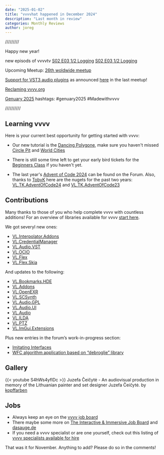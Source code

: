 ```yaml
---
date: "2025-01-02"
title: "vvvvhat happened in December 2024"
description: "Last month in review"
categories: Monthly Reviews
author: joreg
---
```



/////////

Happy new year!

new episods of vvvvtv
[S02 E03 1/2 Logging](https://www.youtube.com/watch?v=OpUrJjTXBxM)
[S02 E03 1/2 Logging](https://www.youtube.com/watch?v=bxRrJjeua-U&t=253s)

Upcoming Meetup:
[26th woldwide meetup](https://vvvv.org/blog/2024/26.-vvvv-worldwide-meetup/)


[Support for VST3 audio plugins](https://vvvv.org/blog/2024/introducing-support-for-vst3-audio-plugins/)
as announced [here](https://youtu.be/MdvTa58uxB0?list=PL2KeRstDQVRQUgSEa604MaS3HtA8UgPUt&t=3663) in the last meetup! 

[Reclaming vvvv.org](https://vvvv.org/blog/2024/reclaiming-vvvv.org/)


[Genuary 2025](https://genuary.art/)
hashtags: #genuary2025 #Madewithvvvv

//////////

## Learning vvvv

Here is your current best opportunity for getting started with vvvv:

- Our new tutorial is the [Dancing Polygone](https://www.youtube.com/watch?v=YZ_qpRv_Llg), make sure you haven't missed [Circle Pit](https://www.youtube.com/watch?v=Ma1IullIugY) and [World Cities](https://www.youtube.com/watch?v=ymzrK7tZLBI)

- There is still some time left to get your early bird tickets for the [Beginners Class](https://vvvv.org/blog/2024/vvvv-beginner-class-summer-2025-early-bird/) if you haven't yet.

- The last year's [Advent of Code 2024](https://forum.vvvv.org/t/advent-of-code-2024/23772/3) can be found on the Forum. Also, thanks to [TobyK](https://github.com/TobyKLight) here are the nugets for the past two years:   
[VL.TK.AdventOfCode24](https://www.nuget.org/packages/VL.TK.AdventOfCode24) and [VL.TK.AdventOfCode23](https://www.nuget.org/packages/VL.TK.AdventOfCode23)


## Contributions

Many thanks to those of you who help complete vvvv with countless additions! For an overview of libraries available for vvvv [start here](https://thegraybook.vvvv.org/reference/libraries/overview.html).

We got severyl new ones:

- [VL.Interpolator.Addons](https://www.nuget.org/packages/VL.Interpolator.Addons)
- [VL.CredentialManager](https://www.nuget.org/packages/VL.CredentialManager)
- [VL.Audio.VST](https://www.nuget.org/packages/VL.Audio.VST)
- [VL.OCIO](https://www.nuget.org/packages/VL.OCIO)
- [VL.Flex](https://www.nuget.org/packages/VL.Flex)
- [VL.Flex.Skia](https://www.nuget.org/packages/VL.Flex.Skia)


And updates to the following:
- [VL.Bookmarks.HDE](https://www.nuget.org/packages/VL.Bookmarks.HDE)
- [VL.Addons](https://www.nuget.org/packages/VL.Addons)
- [VL.OpenEXR](https://www.nuget.org/packages/VL.OpenEXR)
- [VL.SCSynth](https://www.nuget.org/packages/VL.SCSynth)
- [VL.Audio.GPL](https://www.nuget.org/packages/VL.Audio.GPL)
- [VL.Audio.UI](https://www.nuget.org/packages/VL.Audio.UI)
- [VL.Audio](https://www.nuget.org/packages/VL.Audio)
- [VL.ILDA](https://www.nuget.org/packages/VL.ILDA)
- [VL.PTZ](https://www.nuget.org/packages/VL.PTZ)
- [VL.ImGui.Extensions](https://www.nuget.org/packages/VL.ImGui.Extensions)

Plus new entries in the forum’s work-in-progress section:

- [Imitating Interfaces](https://forum.vvvv.org/t/imitating-interfaces/23839/4)
- [WFC algorithm application based on “debroglie” library](https://forum.vvvv.org/t/wfc-algorithm-application-based-on-debroglie-library/23821/1)


## Gallery

{{< youtube S4hWs4yflDc >}}
Juzefa Čeičytė - An audiovisual production in memory of the Lithuanian painter and set designer Juzefa Čeičytė.
by [kopffarben](https://www.youtube.com/@kopffarben)


## Jobs
- Always keep an eye on the [vvvv job board](https://discourse.vvvv.org/c/jobs)
- There maybe some more on [The Interactive & Immersive Job Board](https://jobs.interactiveimmersive.io/jobs/) and [dasauge.de](https://dasauge.de/sta/Vvvv/)
- If you need a vvvv specialist or are one yourself, check out this listing of [vvvv specialists available for hire](https://vvvv.org/documentation/vvvv-specialists-available-for-hire)

That was it for November. Anything to add? Please do so in the comments!
